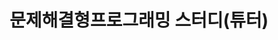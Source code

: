 ---
title: "문제해결형프로그래밍 스터디(튜터)"
start_date: 2025-09-09
end_date: 2025-12-03
summary: "C언어와 파이썬을 사용해 백준,프로그래머스 등 코딩테스트 문제를 푸는 방식을 공유하며 공부하는 스터디를 진행했으며, 진행중입니다."
---